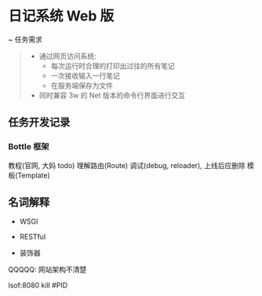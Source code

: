 # 日记系统 Web 版

~ 任务需求
>* 通过网页访问系统:
>	* 每次运行时合理的打印出过往的所有笔记
>	* 一次接收输入一行笔记
>	* 在服务端保存为文件
>* 同时兼容 3w 的 Net 版本的命令行界面进行交互

## 任务开发记录
### Bottle 框架
教程(官网, 大妈 todo)
理解路由(Route)
调试(debug, reloader), 上线后应删除
模板(Template)





## 名词解释
* WSGI

* RESTful

* 装饰器



QQQQQ: 网站架构不清楚

lsof:8080
kill #PID

